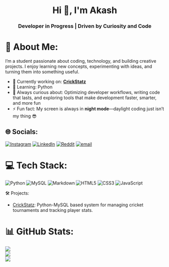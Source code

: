 <h1 align="center">Hi 👋, I'm Akash</h1>
<h3 align="center">Developer in Progress | Driven by Curiosity and Code</h3>

# 💫 About Me:
I’m a student passionate about coding, technology, and building creative projects. I enjoy learning new concepts, experimenting with ideas, and turning them into something useful.
- 🔭 Currently working on: **[CrickStatz](https://github.com/aakash120608r/CrickStatz-Tournament-Management-System)**
- 🌱 Learning: Python
- 🧠 Always curious about: Optimizing developer workflows, writing code that lasts, and exploring tools that make development faster, smarter, and more fun
- ⚡ Fun fact: My screen is always in **night mode**—daylight coding just isn’t my thing 😎

## 🌐 Socials:
[![Instagram](https://img.shields.io/badge/Instagram-%23E4405F.svg?logo=Instagram&logoColor=white)](https://instagram.com/aakash.r_12) [![LinkedIn](https://img.shields.io/badge/LinkedIn-%230077B5.svg?logo=linkedin&logoColor=white)](https://linkedin.com/in/aakash120608r) [![Reddit](https://img.shields.io/badge/Reddit-%23FF4500.svg?logo=Reddit&logoColor=white)](https://reddit.com/user/aakash120608r) [![email](https://img.shields.io/badge/Email-D14836?logo=gmail&logoColor=white)](mailto:aakash120608r@gmail.com) 

# 💻 Tech Stack:
![Python](https://img.shields.io/badge/python-3670A0?style=for-the-badge&logo=python&logoColor=ffdd54)  ![MySQL](https://img.shields.io/badge/mysql-4479A1.svg?style=for-the-badge&logo=mysql&logoColor=white) ![Markdown](https://img.shields.io/badge/markdown-%23000000.svg?style=for-the-badge&logo=markdown&logoColor=white) ![HTML5](https://img.shields.io/badge/html5-%23E34F26.svg?style=for-the-badge&logo=html5&logoColor=white) ![CSS3](https://img.shields.io/badge/css3-%231572B6.svg?style=for-the-badge&logo=css3&logoColor=white) ![JavaScript](https://img.shields.io/badge/javascript-%23323330.svg?style=for-the-badge&logo=javascript&logoColor=%23F7DF1E)

🛠️ Projects:
- [CrickStatz](https://github.com/aakash120608r/CrickStatz-Tournament-Management-System): Python-MySQL based system for managing cricket tournaments and tracking player stats.


# 📊 GitHub Stats:
![](https://github-readme-stats.vercel.app/api?username=aakash120608r&theme=dark&hide_border=false&include_all_commits=true&count_private=true)<br/>
![](https://nirzak-streak-stats.vercel.app/?user=aakash120608r&theme=dark&hide_border=false)<br/>
![](https://github-readme-stats.vercel.app/api/top-langs/?username=aakash120608r&theme=dark&hide_border=false&include_all_commits=true&count_private=true&layout=compact)
